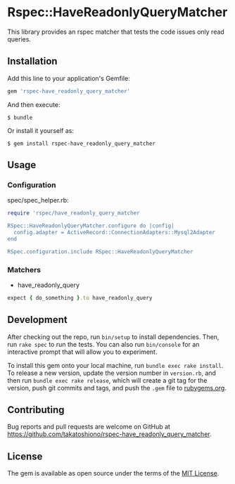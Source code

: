 # Rspec::HaveReadonlyQueryMatcher

This library provides an rspec matcher that tests the code issues only read queries.

## Installation

Add this line to your application's Gemfile:

```ruby
gem 'rspec-have_readonly_query_matcher'
```

And then execute:

    $ bundle

Or install it yourself as:

    $ gem install rspec-have_readonly_query_matcher

## Usage

### Configuration

spec/spec_helper.rb:
```ruby
require 'rspec/have_readonly_query_matcher

RSpec::HaveReadonlyQueryMatcher.configure do |config|
  config.adapter = ActiveRecord::ConnectionAdapters::Mysql2Adapter
end

RSpec.configuration.include RSpec::HaveReadonlyQueryMatcher
```

### Matchers

- have_readonly_query

```ruby
expect { do_something }.to have_readonly_query
```

## Development

After checking out the repo, run `bin/setup` to install dependencies. Then, run `rake spec` to run the tests. You can also run `bin/console` for an interactive prompt that will allow you to experiment.

To install this gem onto your local machine, run `bundle exec rake install`. To release a new version, update the version number in `version.rb`, and then run `bundle exec rake release`, which will create a git tag for the version, push git commits and tags, and push the `.gem` file to [rubygems.org](https://rubygems.org).

## Contributing

Bug reports and pull requests are welcome on GitHub at https://github.com/takatoshiono/rspec-have_readonly_query_matcher.

## License

The gem is available as open source under the terms of the [MIT License](https://opensource.org/licenses/MIT).
